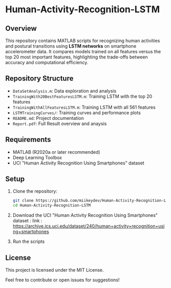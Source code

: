 # Human-Activity-Recognition-LSTM

## Overview
This repository contains MATLAB scripts for recognizing human activities and postural transitions using **LSTM networks** on smartphone accelerometer data. It compares models trained on all features versus the top 20 most important features, highlighting the trade-offs between accuracy and computational efficiency.

## Repository Structure

- `DataSetAnalysis.m`: Data exploration and analysis
- `TrainingWith20BestFeaturesLSTM.m`: Training LSTM with the top 20 features
- `TrainingWithAllFeaturesLSTM.m`: Training LSTM with all 561 features
- `LSTMTrainingCurves/`: Training curves and performance plots
- `README.md`: Project documentation
- `Report.pdf`: Full Result overview and anaysis

## Requirements
- MATLAB (R2020a or later recommended)
- Deep Learning Toolbox
- UCI "Human Activity Recognition Using Smartphones" dataset

## Setup
1. Clone the repository:
   ```bash
   git clone https://github.com/miikeydev/Human-Activity-Recognition-LSTM.git
   cd Human-Activity-Recognition-LSTM

2. Download the UCI "Human Activity Recognition Using Smartphones" dataset :
   link : https://archive.ics.uci.edu/dataset/240/human+activity+recognition+using+smartphones

3. Run the scripts

## License
This project is licensed under the MIT License.

Feel free to contribute or open issues for suggestions!

